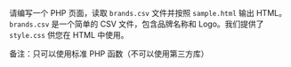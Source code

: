 请编写一个 PHP 页面，读取 `brands.csv` 文件并按照 `sample.html` 输出 HTML。`brands.csv` 是一个简单的 CSV 文件，包含品牌名称和 Logo。我们提供了 `style.css` 供您在 HTML 中使用。

备注：只可以使用标准 PHP 函数（不可以使用第三方库）
